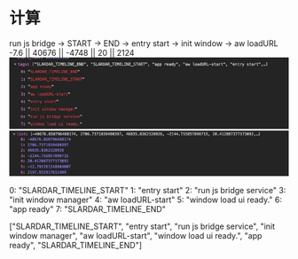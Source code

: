 # 计算
run js bridge -> START -> END -> entry start -> init window -> aw loadURL
          -7.6 || 40676 ||  -4748  ||  20  || 2124  
          ![](media/15916070687800/15916091137782.jpg)
![](media/15916070687800/15916091227623.jpg)
 

 0: "SLARDAR_TIMELINE_START"
1: "entry start"
2: "run js bridge service"
3: "init window manager"
4: "aw loadURL-start"
5: "window load ui ready."
6: "app ready"
7: "SLARDAR_TIMELINE_END"


["SLARDAR_TIMELINE_START", "entry start", "run js bridge service", "init window manager", "aw loadURL-start", "window load ui ready.", "app ready", "SLARDAR_TIMELINE_END"]